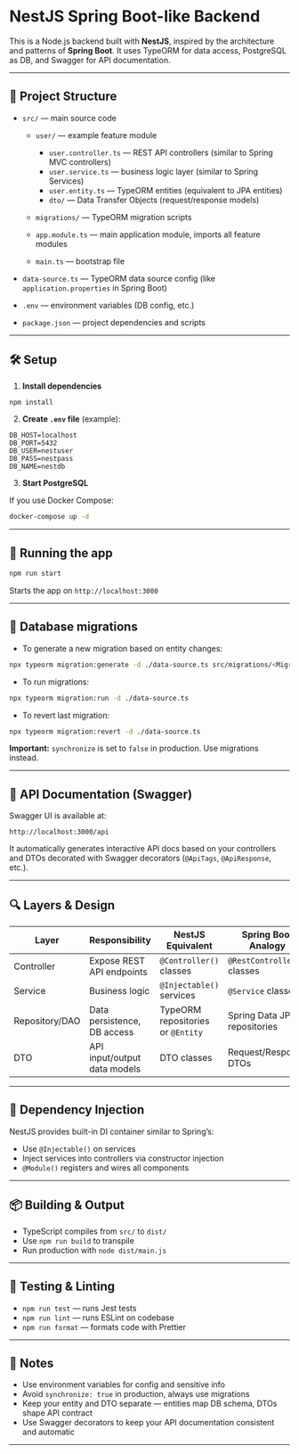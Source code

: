 # NestJS Spring Boot-like Backend

This is a Node.js backend built with **NestJS**, inspired by the architecture and patterns of **Spring Boot**.
It uses TypeORM for data access, PostgreSQL as DB, and Swagger for API documentation.

---

## 🚀 Project Structure

* `src/` — main source code

  * `user/` — example feature module

    * `user.controller.ts` — REST API controllers (similar to Spring MVC controllers)
    * `user.service.ts` — business logic layer (similar to Spring Services)
    * `user.entity.ts` — TypeORM entities (equivalent to JPA entities)
    * `dto/` — Data Transfer Objects (request/response models)
  * `migrations/` — TypeORM migration scripts
  * `app.module.ts` — main application module, imports all feature modules
  * `main.ts` — bootstrap file

* `data-source.ts` — TypeORM data source config (like `application.properties` in Spring Boot)

* `.env` — environment variables (DB config, etc.)

* `package.json` — project dependencies and scripts

---

## 🛠 Setup

1. **Install dependencies**

```bash
npm install
```

2. **Create `.env` file** (example):

```
DB_HOST=localhost
DB_PORT=5432
DB_USER=nestuser
DB_PASS=nestpass
DB_NAME=nestdb
```

3. **Start PostgreSQL**

If you use Docker Compose:

```bash
docker-compose up -d
```

---

## 🏃 Running the app

```bash
npm run start
```

Starts the app on `http://localhost:3000`

---

## 📜 Database migrations

* To generate a new migration based on entity changes:

```bash
npx typeorm migration:generate -d ./data-source.ts src/migrations/<MigrationName>
```

* To run migrations:

```bash
npx typeorm migration:run -d ./data-source.ts
```

* To revert last migration:

```bash
npx typeorm migration:revert -d ./data-source.ts
```

**Important:** `synchronize` is set to `false` in production. Use migrations instead.

---

## 📑 API Documentation (Swagger)

Swagger UI is available at:

```
http://localhost:3000/api
```

It automatically generates interactive API docs based on your controllers and DTOs decorated with Swagger decorators (`@ApiTags`, `@ApiResponse`, etc.).

---

## 🔍 Layers & Design

| Layer          | Responsibility               | NestJS Equivalent                 | Spring Boot Analogy          |
| -------------- | ---------------------------- | --------------------------------- | ---------------------------- |
| Controller     | Expose REST API endpoints    | `@Controller()` classes           | `@RestController` classes    |
| Service        | Business logic               | `@Injectable()` services          | `@Service` classes           |
| Repository/DAO | Data persistence, DB access  | TypeORM repositories or `@Entity` | Spring Data JPA repositories |
| DTO            | API input/output data models | DTO classes                       | Request/Response DTOs        |

---

## 🧩 Dependency Injection

NestJS provides built-in DI container similar to Spring’s:

* Use `@Injectable()` on services
* Inject services into controllers via constructor injection
* `@Module()` registers and wires all components

---

## 📦 Building & Output

* TypeScript compiles from `src/` to `dist/`
* Use `npm run build` to transpile
* Run production with `node dist/main.js`

---

## 🧪 Testing & Linting

* `npm run test` — runs Jest tests
* `npm run lint` — runs ESLint on codebase
* `npm run format` — formats code with Prettier

---

## 📝 Notes

* Use environment variables for config and sensitive info
* Avoid `synchronize: true` in production, always use migrations
* Keep your entity and DTO separate — entities map DB schema, DTOs shape API contract
* Use Swagger decorators to keep your API documentation consistent and automatic

---
